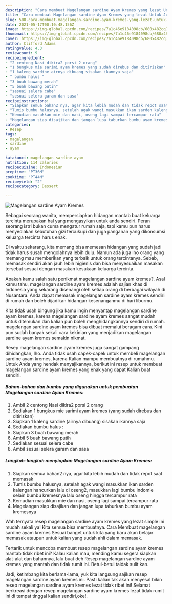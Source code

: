 ```yaml
---
description: "Cara membuat Magelangan sardine Ayam Kremes yang lezat Untuk Jualan"
title: "Cara membuat Magelangan sardine Ayam Kremes yang lezat Untuk Jualan"
slug: 500-cara-membuat-magelangan-sardine-ayam-kremes-yang-lezat-untuk-jualan
date: 2021-05-17T00:10:48.156Z
image: https://img-global.cpcdn.com/recipes/7a1c46e9184098cb/680x482cq70/magelangan-sardine-ayam-kremes-foto-resep-utama.jpg
thumbnail: https://img-global.cpcdn.com/recipes/7a1c46e9184098cb/680x482cq70/magelangan-sardine-ayam-kremes-foto-resep-utama.jpg
cover: https://img-global.cpcdn.com/recipes/7a1c46e9184098cb/680x482cq70/magelangan-sardine-ayam-kremes-foto-resep-utama.jpg
author: Clifford Adams
ratingvalue: 4.3
reviewcount: 9
recipeingredient:
- "2 centong Nasi dikira2 porsi 2 orang"
- "1 bungkus mie sarimi ayam kremes yang sudah direbus dan ditiriskan"
- "1 kaleng sardine airnya dibuang sisakan ikannya saja"
- " bumbu halus "
- "3 buah bawang merah"
- "5 buah bawang putih"
- "sesuai selera cabe"
- "sesuai selera garam dan sasa"
recipeinstructions:
- "Siapkan semua bahan2 nya, agar kita lebih mudah dan tidak repot saat memasak"
- "Tumis bumbu halusnya, setelah agak wangi masukkan ikan sarden kalengan hancurkan lalu di oseng2, masukkan lagi bumbu indomie selain bumbu kremesnya lalu oseng hingga tercampur rata"
- "Kemudian masukkan mie dan nasi, oseng lagi sampai tercampur rata"
- "Magelangan siap disajikan dan jangan lupa taburkan bumbu ayam kremesnya"
categories:
- Resep
tags:
- magelangan
- sardine
- ayam

katakunci: magelangan sardine ayam 
nutrition: 114 calories
recipecuisine: Indonesian
preptime: "PT36M"
cooktime: "PT44M"
recipeyield: "2"
recipecategory: Dessert

---
```



![Magelangan sardine Ayam Kremes](https://img-global.cpcdn.com/recipes/7a1c46e9184098cb/680x482cq70/magelangan-sardine-ayam-kremes-foto-resep-utama.jpg)

Sebagai seorang wanita, mempersiapkan hidangan mantab buat keluarga tercinta merupakan hal yang mengasyikan untuk anda sendiri. Peran seorang istri bukan cuma mengatur rumah saja, tapi kamu pun harus menyediakan kebutuhan gizi tercukupi dan juga panganan yang dikonsumsi keluarga tercinta harus enak.

Di waktu  sekarang, kita memang bisa memesan hidangan yang sudah jadi tidak harus susah mengolahnya lebih dulu. Namun ada juga lho orang yang memang mau memberikan yang terbaik untuk orang tercintanya. Sebab, memasak sendiri akan jauh lebih higienis dan bisa menyesuaikan masakan tersebut sesuai dengan masakan kesukaan keluarga tercinta. 



Apakah kamu salah satu penikmat magelangan sardine ayam kremes?. Asal kamu tahu, magelangan sardine ayam kremes adalah sajian khas di Indonesia yang sekarang disenangi oleh setiap orang di berbagai wilayah di Nusantara. Anda dapat memasak magelangan sardine ayam kremes sendiri di rumah dan boleh dijadikan hidangan kesenanganmu di hari liburmu.

Kita tidak usah bingung jika kamu ingin menyantap magelangan sardine ayam kremes, karena magelangan sardine ayam kremes sangat mudah untuk ditemukan dan kalian pun boleh menghidangkannya sendiri di rumah. magelangan sardine ayam kremes bisa dibuat memalui beragam cara. Kini pun sudah banyak sekali cara kekinian yang menjadikan magelangan sardine ayam kremes semakin nikmat.

Resep magelangan sardine ayam kremes juga sangat gampang dihidangkan, lho. Anda tidak usah capek-capek untuk membeli magelangan sardine ayam kremes, karena Kalian mampu membuatnya di rumahmu. Untuk Anda yang hendak menyajikannya, berikut ini resep untuk membuat magelangan sardine ayam kremes yang enak yang dapat Kalian buat sendiri.

<!--inarticleads1-->

##### Bahan-bahan dan bumbu yang digunakan untuk pembuatan Magelangan sardine Ayam Kremes:

1. Ambil 2 centong Nasi dikira2 porsi 2 orang
1. Sediakan 1 bungkus mie sarimi ayam kremes (yang sudah direbus dan ditiriskan)
1. Siapkan 1 kaleng sardine (airnya dibuang) sisakan ikannya saja
1. Sediakan  bumbu halus :
1. Siapkan 3 buah bawang merah
1. Ambil 5 buah bawang putih
1. Sediakan sesuai selera cabe
1. Ambil sesuai selera garam dan sasa




<!--inarticleads2-->

##### Langkah-langkah menyiapkan Magelangan sardine Ayam Kremes:

1. Siapkan semua bahan2 nya, agar kita lebih mudah dan tidak repot saat memasak
1. Tumis bumbu halusnya, setelah agak wangi masukkan ikan sarden kalengan hancurkan lalu di oseng2, masukkan lagi bumbu indomie selain bumbu kremesnya lalu oseng hingga tercampur rata
1. Kemudian masukkan mie dan nasi, oseng lagi sampai tercampur rata
1. Magelangan siap disajikan dan jangan lupa taburkan bumbu ayam kremesnya




Wah ternyata resep magelangan sardine ayam kremes yang lezat simple ini mudah sekali ya! Kita semua bisa membuatnya. Cara Membuat magelangan sardine ayam kremes Sesuai banget untuk kita yang baru akan belajar memasak ataupun untuk kalian yang sudah ahli dalam memasak.

Tertarik untuk mencoba membuat resep magelangan sardine ayam kremes mantab tidak ribet ini? Kalau kalian mau, mending kamu segera siapkan alat-alat dan bahannya, lalu buat deh Resep magelangan sardine ayam kremes yang mantab dan tidak rumit ini. Betul-betul taidak sulit kan. 

Jadi, ketimbang kita berlama-lama, yuk kita langsung sajikan resep magelangan sardine ayam kremes ini. Pasti kalian tak akan menyesal bikin resep magelangan sardine ayam kremes lezat tidak ribet ini! Selamat berkreasi dengan resep magelangan sardine ayam kremes lezat tidak rumit ini di tempat tinggal kalian sendiri,oke!.

